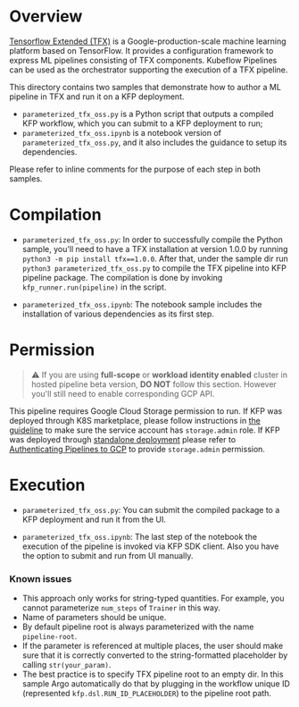 # Overview
[Tensorflow Extended (TFX)](https://github.com/tensorflow/tfx) is a Google-production-scale machine
learning platform based on TensorFlow. It provides a configuration framework to express ML pipelines
consisting of TFX components. Kubeflow Pipelines can be used as the orchestrator supporting the 
execution of a TFX pipeline.

This directory contains two samples that demonstrate how to author a ML pipeline in TFX and run it 
on a KFP deployment. 
* `parameterized_tfx_oss.py` is a Python script that outputs a compiled KFP workflow, which you can
  submit to a KFP deployment to run;
* `parameterized_tfx_oss.ipynb` is a notebook version of `parameterized_tfx_oss.py`, and it also
  includes the guidance to setup its dependencies.

Please refer to inline comments for the purpose of each step in both samples.

# Compilation
* `parameterized_tfx_oss.py`: 
In order to successfully compile the Python sample, you'll need to have a TFX installation at 
version 1.0.0 by running `python3 -m pip install tfx==1.0.0`. After that, under the sample dir run
`python3 parameterized_tfx_oss.py` to compile the TFX pipeline into KFP pipeline package.
The compilation is done by invoking `kfp_runner.run(pipeline)` in the script.

* `parameterized_tfx_oss.ipynb`:
The notebook sample includes the installation of various dependencies as its first step.

# Permission

> :warning: If you are using **full-scope** or **workload identity enabled** cluster in hosted pipeline beta version, **DO NOT** follow this section. However you'll still need to enable corresponding GCP API.

This pipeline requires Google Cloud Storage permission to run. 
If KFP was deployed through K8S marketplace, please follow instructions in 
[the guideline](https://github.com/kubeflow/pipelines/blob/master/manifests/gcp_marketplace/guide.md#gcp-service-account-credentials)
to make sure the service account has `storage.admin` role.
If KFP was deployed through 
[standalone deployment](https://github.com/kubeflow/pipelines/tree/master/manifests/kustomize) 
please refer to [Authenticating Pipelines to GCP](https://www.kubeflow.org/docs/gke/authentication-pipelines/)
to provide `storage.admin` permission.

# Execution
* `parameterized_tfx_oss.py`:
You can submit the compiled package to a KFP deployment and run it from the UI.

* `parameterized_tfx_oss.ipynb`:
The last step of the notebook the execution of the pipeline is invoked via KFP SDK client. Also you
have the option to submit and run from UI manually.

### Known issues
* This approach only works for string-typed quantities. For example, you cannot parameterize 
`num_steps` of `Trainer` in this way.
* Name of parameters should be unique.
* By default pipeline root is always parameterized with the name `pipeline-root`.
* If the parameter is referenced at multiple places, the user should
make sure that it is correctly converted to the string-formatted placeholder by
calling `str(your_param)`.
* The best practice is to specify TFX pipeline root to an empty dir. In this sample Argo 
automatically do that by plugging in the 
workflow unique ID (represented `kfp.dsl.RUN_ID_PLACEHOLDER`) to the pipeline root path.
